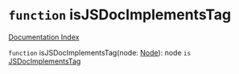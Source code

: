 # `function` isJSDocImplementsTag

[Documentation Index](../README.md)

`function` isJSDocImplementsTag(node: [Node](../interface.Node/README.md)): node `is` [JSDocImplementsTag](../interface.JSDocImplementsTag/README.md)

